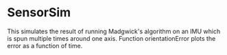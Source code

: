 SensorSim
=========
This simulates the result of running Madgwick's algorithm on an IMU which is spun multiple times around one axis. Function orientationError plots the error as a function of time.
